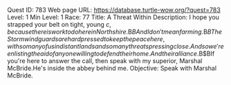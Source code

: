 Quest ID: 783
Web page URL: https://database.turtle-wow.org/?quest=783
Level: 1
Min Level: 1
Race: 77
Title: A Threat Within
Description: I hope you strapped your belt on tight, young $c, because there is work to do here in Northshire.$B$BAnd I don't mean farming.$B$BThe Stormwind guards are hard pressed to keep the peace here, with so many of us in distant lands and so many threats pressing close.And so we're enlisting the aid of anyone willing to defend their home.And their alliance.$B$BIf you're here to answer the call, then speak with my superior, Marshal McBride.He's inside the abbey behind me.
Objective: Speak with Marshal McBride.
